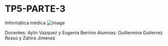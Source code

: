 # TP5-PARTE-3
Informática médica
![image](https://github.com/ZAJ44269/TP5-PARTE-3/assets/149210776/d8f3bdaa-0c51-46e1-bb79-faae0ad5b3f2)

Docentes: Aylin Vazquez y Eugenia Berrino
Alumnas: Guillermina Gutierrez Rosso y Zahira Jiménez 
